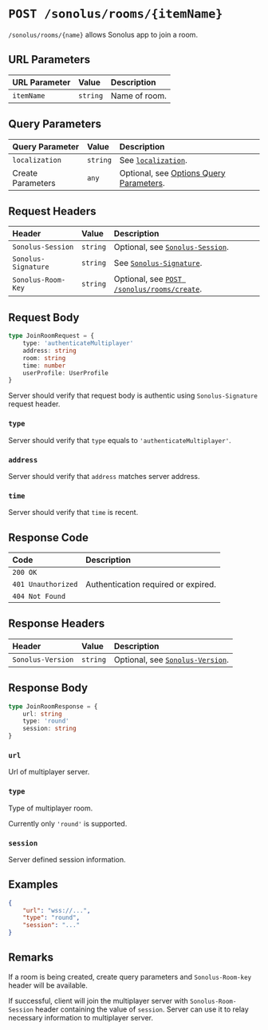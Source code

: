 # `POST /sonolus/rooms/{itemName}`

`/sonolus/rooms/{name}` allows Sonolus app to join a room.

## URL Parameters

| URL Parameter | Value    | Description   |
| :------------ | :------- | :------------ |
| `itemName`    | `string` | Name of room. |

## Query Parameters

| Query Parameter   | Value    | Description                                                                                |
| :---------------- | :------- | :----------------------------------------------------------------------------------------- |
| `localization`    | `string` | See [`localization`](../query-parameters/localization.md).                                 |
| Create Parameters | `any`    | Optional, see [Options Query Parameters](../query-parameters/options-query-parameters.md). |

## Request Headers

| Header              | Value    | Description                                                                              |
| :------------------ | :------- | :--------------------------------------------------------------------------------------- |
| `Sonolus-Session`   | `string` | Optional, see [`Sonolus-Session`](../headers/sonolus-session.md).                        |
| `Sonolus-Signature` | `string` | See [`Sonolus-Signature`](../headers/sonolus-signature.md).                              |
| `Sonolus-Room-Key`  | `string` | Optional, see [`POST /sonolus/rooms/create`](../endpoints/post-sonolus-rooms-create.md). |

## Request Body

```ts
type JoinRoomRequest = {
    type: 'authenticateMultiplayer'
    address: string
    room: string
    time: number
    userProfile: UserProfile
}
```

Server should verify that request body is authentic using `Sonolus-Signature` request header.

### `type`

Server should verify that `type` equals to `'authenticateMultiplayer'`.

### `address`

Server should verify that `address` matches server address.

### `time`

Server should verify that `time` is recent.

## Response Code

| Code               | Description                         |
| :----------------- | :---------------------------------- |
| `200 OK`           |                                     |
| `401 Unauthorized` | Authentication required or expired. |
| `404 Not Found`    |                                     |

## Response Headers

| Header            | Value    | Description                                                       |
| :---------------- | :------- | :---------------------------------------------------------------- |
| `Sonolus-Version` | `string` | Optional, see [`Sonolus-Version`](../headers/sonolus-version.md). |

## Response Body

```ts
type JoinRoomResponse = {
    url: string
    type: 'round'
    session: string
}
```

### `url`

Url of multiplayer server.

### `type`

Type of multiplayer room.

Currently only `'round'` is supported.

### `session`

Server defined session information.

## Examples

```json
{
    "url": "wss://...",
    "type": "round",
    "session": "..."
}
```

## Remarks

If a room is being created, create query parameters and `Sonolus-Room-key` header will be available.

If successful, client will join the multiplayer server with `Sonolus-Room-Session` header containing the value of `session`. Server can use it to relay necessary information to multiplayer server.

